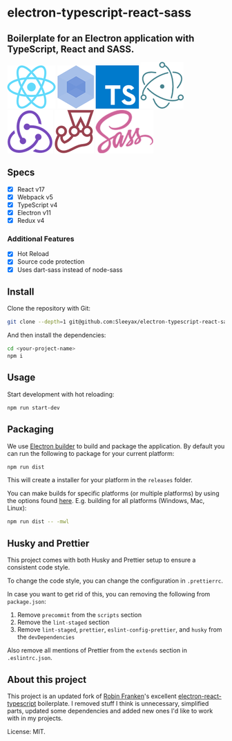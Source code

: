 # electron-typescript-react-sass

## Boilerplate for an Electron application with TypeScript, React and SASS.

[![React](docs/img/react.png)](https://reactjs.org/)
[![Webpack](docs/img/webpack.png)](https://webpack.js.org/)
[![TypeScript](docs/img/ts.png)](https://www.typescriptlang.org/)
[![Electron](docs/img/electron.png)](https://electronjs.org/)
[![Redux](docs/img/redux.png)](https://redux.js.org/)
[![Jest](docs/img/jest.png)](https://facebook.github.io/jest/)
[![SASS](docs/img/sass.png)](https://sass-lang.com/)

## Specs
- [x] React v17
- [x] Webpack v5
- [x] TypeScript v4
- [x] Electron v11
- [x] Redux v4

### Additional Features
- [x] Hot Reload
- [x] Source code protection
- [x] Uses dart-sass instead of node-sass

## Install
Clone the repository with Git:

```bash
git clone --depth=1 git@github.com:Sleeyax/electron-typescript-react-sass.git <your-project-name>
```

And then install the dependencies:

```bash
cd <your-project-name>
npm i
```

## Usage
Start development with hot reloading:
```bash
npm run start-dev
```

## Packaging
We use [Electron builder](https://www.electron.build/) to build and package the application. By default you can run the following to package for your current platform:

```bash
npm run dist
```

This will create a installer for your platform in the `releases` folder.

You can make builds for specific platforms (or multiple platforms) by using the options found [here](https://www.electron.build/cli). E.g. building for all platforms (Windows, Mac, Linux):

```bash
npm run dist -- -mwl
```

## Husky and Prettier
This project comes with both Husky and Prettier setup to ensure a consistent code style. 

To change the code style, you can change the configuration in `.prettierrc`. 

In case you want to get rid of this, you can removing the following from `package.json`:

1. Remove `precommit` from the `scripts` section
1. Remove the `lint-staged` section
1. Remove `lint-staged`, `prettier`, `eslint-config-prettier`, and `husky` from the `devDependencies`

Also remove all mentions of Prettier from the `extends` section in `.eslintrc.json`.

## About this project
This project is an updated fork of [Robin Franken](https://github.com/Robinfr)'s excellent [electron-react-typescript](https://github.com/Robinfr/electron-react-typescript) boilerplate. I removed stuff I think is unnecessary, simplified parts, updated some dependencies and added new ones I'd like to work with in my projects.

License: MIT.

